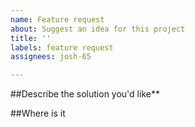 ```yaml
---
name: Feature request
about: Suggest an idea for this project
title: ''
labels: feature request
assignees: josh-65

---
```


##Describe the solution you'd like**    <!-- A clear and concise description of what you want to happen. -->


##Where is it   <!-- The click taken to get to where the issues is -->

